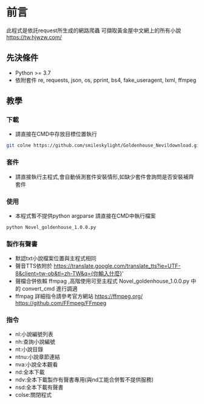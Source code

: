 # 前言
此程式是依託request所生成的網路爬蟲
可擷取黃金屋中文網上的所有小說
https://tw.hjwzw.com/

## 先決條件
- Python >= 3.7
- 依附套件 re, requests, json, os, pprint, bs4, fake_useragent, lxml, ffmpeg
## 教學
### 下載
- 請直接在CMD中存放目標位置執行
```bash
git colne https://github.com/smileskylight/Goldenhouse_Nevildownload.git
```
### 套件
- 請直接執行主程式,會自動偵測套件安裝情形,如缺少套件會詢問是否安裝補齊套件

### 使用
- 本程式暫不提供python argparse 請直接在CMD中執行檔案
```bash
python Novel_goldenhouse_1.0.0.py
```
### 製作有聲書
- 默認txt小說檔案位置與主程式相同
- 聲音TTS依附於 https://translate.google.com/translate_tts?ie=UTF-8&client=tw-ob&tl=zh-TW&q={你輸入什麼}'
- 聲檔合併依賴 ffmpag ,高階使用可至主程式 Novel_goldenhouse_1.0.0.py 中的 convert_cmd 進行調適
- ffmpag 詳細指令請參考官方網站 https://ffmpeg.org/  https://github.com/FFmpeg/FFmpeg
### 指令
- nl:小說編號列表
- nh:查詢小說編號
- nt:小說目錄
- ntnu:小說章節連結
- nva:小說全本觀看
- nd:全本下載
- ndv:全本下載製作有聲書專用(與nd工能合併暫不提供服務)
- nsd:全本下載有聲書
- colse:關閉程式
